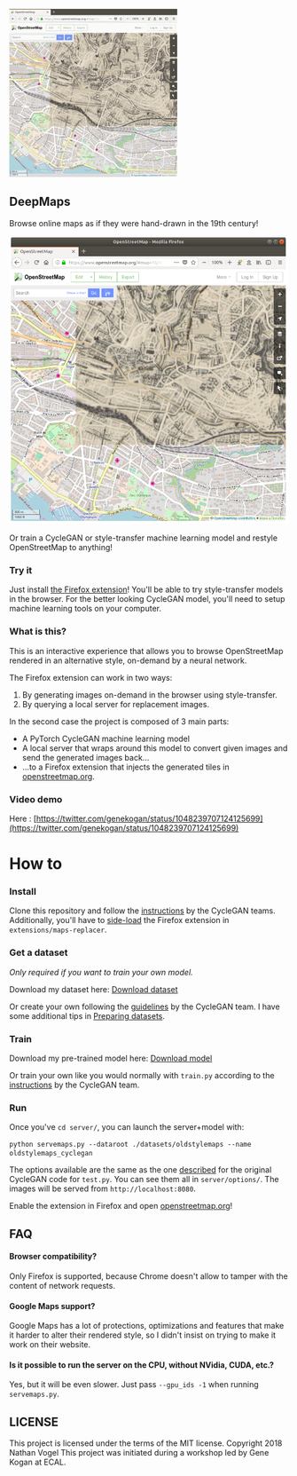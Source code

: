 ![DeepMaps browser preview](screenshots/DeepMaps-Preview_303px.gif)

## DeepMaps

Browse online maps as if they were hand-drawn in the 19th century!

![DeepMaps screenshot](screenshots/cyclegan-deepmaps.png)

Or train a CycleGAN or style-transfer machine learning model and restyle OpenStreetMap to anything!

### Try it

Just install [the Firefox extension](https://addons.mozilla.org/firefox/addon/deepmaps/)! You'll be able to try style-transfer models in the browser. For the better looking CycleGAN model, you'll need to setup machine learning tools on your computer.

### What is this?

This is an interactive experience that allows you to browse OpenStreetMap rendered in an alternative style, on-demand by a neural network.

The Firefox extension can work in two ways:

1.  By generating images on-demand in the browser using style-transfer.
2.  By querying a local server for replacement images.

In the second case the project is composed of 3 main parts:

- A PyTorch CycleGAN machine learning model
- A local server that wraps around this model to convert given images and send the generated images back...
- ...to a Firefox extension that injects the generated tiles in [openstreetmap.org](openstreetmap.org).

### Video demo

Here : [https://twitter.com/genekogan/status/1048239707124125699](https://twitter.com/genekogan/status/1048239707124125699)

# How to

### Install

Clone this repository and follow the [instructions](server/README.md) by the CycleGAN teams. Additionally, you'll have to [side-load](https://developer.mozilla.org/en-US/docs/Mozilla/Add-ons/WebExtensions/Alternative_distribution_options/Sideloading_add-ons#Using_Install_Add-on_From_File) the Firefox extension in `extensions/maps-replacer`.

### Get a dataset

_Only required if you want to train your own model._

Download my dataset here:
[Download dataset](https://www.dropbox.com/s/3k54v4eelgg5m6e/dataset-oldstylemaps-2018-10-06.zip?dl=0)

Or create your own following the [guidelines](server/README.md) by the CycleGAN team. I have some additional tips in [Preparing datasets](PreparingDatasets.md).

### Train

Download my pre-trained model here:
[Download model](https://www.dropbox.com/s/znpnhqhwrx47ern/model-oldstylemaps-2018-10-06.zip?dl=0)

Or train your own like you would normally with `train.py` according to the [instructions](server/README.md) by the CycleGAN team.

### Run

Once you've
`cd server/`,
you can launch the server+model with:

```
python servemaps.py --dataroot ./datasets/oldstylemaps --name oldstylemaps_cyclegan
```

The options available are the same as the one [described](server/README.md) for the original CycleGAN code for `test.py`. You can see them all in `server/options/`.
The images will be served from `http://localhost:8080`.

Enable the extension in Firefox and open [openstreetmap.org](openstreetmap.org)!

## FAQ

#### Browser compatibility?

Only Firefox is supported, because Chrome doesn't allow to tamper with the content of network requests.

#### Google Maps support?

Google Maps has a lot of protections, optimizations and features that make it harder to alter their rendered style, so I didn't insist on trying to make it work on their website.

#### Is it possible to run the server on the CPU, without NVidia, CUDA, etc.?

Yes, but it will be even slower. Just pass `--gpu_ids -1` when running `servemaps.py`.

## LICENSE

This project is licensed under the terms of the MIT license.
Copyright 2018 Nathan Vogel
This project was initiated during a workshop led by Gene Kogan at ECAL.
